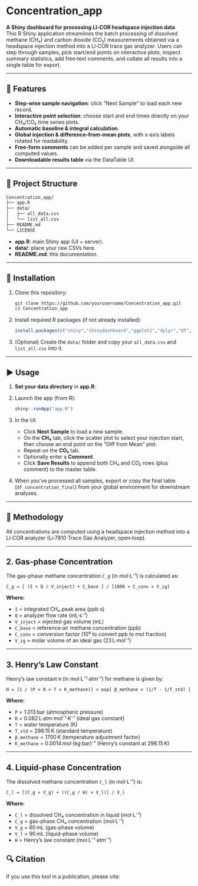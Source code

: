 # Concentration_app


**A Shiny dashboard for processing LI‑COR headspace injection data**  
This R Shiny application streamlines the batch processing of dissolved methane (CH₄) and carbon dioxide (CO₂) measurements obtained via a headspace injection method into a LI‑COR trace gas analyzer. Users can step through samples, pick start/end points on interactive plots, inspect summary statistics, add free‑text comments, and collate all results into a single table for export.

---

## 🚀 Features

- **Step‑wise sample navigation**: click “Next Sample” to load each new record.  
- **Interactive point selection**: choose start and end times directly on your CH₄/CO₂ time series plots.  
- **Automatic baseline & integral calculation**.  
- **Global injection & difference‑from‑mean plots**, with x‑axis labels rotated for readability.  
- **Free‑form comments** can be added per sample and saved alongside all computed values.  
- **Downloadable results table** via the DataTable UI.  

---

## 📂 Project Structure

```bash
Concentration_app/
├── app.R
├── data/
│   ├── all_data.csv
│   └── list_all.csv
├── README.md
└── LICENSE
```

- **app.R**: main Shiny app (UI + server).  
- **data/**: place your raw CSVs here.  
- **README.md**: this documentation.  

---

## 🔧 Installation

1. Clone this repository:
   ```bash
   git clone https://github.com/yourusername/Concentration_app.git
   cd Concentration_app
   ```

2. Install required R packages (if not already installed):
   ```r
   install.packages(c("shiny","shinydashboard","ggplot2","dplyr","DT","here"))
   ```

3. (Optional) Create the `data/` folder and copy your `all_data.csv` and `list_all.csv` into it.

---

## ▶️ Usage

1. **Set your data directory** in **app.R**:

2. Launch the app (from R):
   ```r
   shiny::runApp("app.R")
   ```

3. In the UI:
   - Click **Next Sample** to load a new sample.  
   - On the **CH₄** tab, click the scatter plot to select your injection start, then choose an end point on the “Diff from Mean” plot.  
   - Repeat on the **CO₂** tab.  
   - Optionally enter a **Comment**.  
   - Click **Save Results** to append both CH₄ and CO₂ rows (plus comment) to the master table.  

4. When you’ve processed all samples, export or copy the final table (`df_concentration_final`) from your global environment for downstream analyses.

---

## 📐 Methodology

All concentrations are computed using a headspace injection method into a LI‑COR analyzer (Li‑7810 Trace Gas Analyzer, open‑loop).

---

## 2. Gas-phase Concentration

The gas-phase methane concentration `C_g` (in mol·L⁻¹) is calculated as:

```
C_g = [ (I × Q / V_inject) + C_base ] / [1000 × C_conv × V_ig]
```

**Where:**

- `I` = integrated CH₄ peak area (ppb·s)  
- `Q` = analyzer flow rate (mL·s⁻¹)  
- `V_inject` = injected gas volume (mL)  
- `C_base` = reference‑air methane concentration (ppb)  
- `C_conv` = conversion factor (10⁹ to convert ppb to mol fraction)  
- `V_ig` = molar volume of an ideal gas (23 L·mol⁻¹)  

---

## 3. Henry’s Law Constant

Henry’s law constant `H` (in mol·L⁻¹·atm⁻¹) for methane is given by:

```
H = [1 / (P × R × T × K_methane)] × exp[ β_methane × (1/T - 1/T_std) ]
```

**Where:**

- `P` = 1.013 bar (atmospheric pressure)  
- `R` = 0.082 L·atm·mol⁻¹·K⁻¹ (ideal gas constant)  
- `T` = water temperature (K)  
- `T_std` = 298.15 K (standard temperature)  
- `β_methane` = 1700 K (temperature adjustment factor)  
- `K_methane` = 0.0014 mol·(kg·bar)⁻¹ (Henry’s constant at 298.15 K)  

---

## 4. Liquid-phase Concentration

The dissolved methane concentration `C_l` (in mol·L⁻¹) is:

```
C_l = [(C_g × V_g) + ((C_g / H) × V_l)] / V_l
```

**Where:**

- `C_l` = dissolved CH₄ concentration in liquid (mol·L⁻¹)  
- `C_g` = gas-phase CH₄ concentration (mol·L⁻¹)  
- `V_g` = 60 mL (gas-phase volume)  
- `V_l` = 90 mL (liquid-phase volume)  
- `H` = Henry’s law constant (mol·L⁻¹·atm⁻¹)


## 🔍 Citation

If you use this tool in a publication, please cite:





